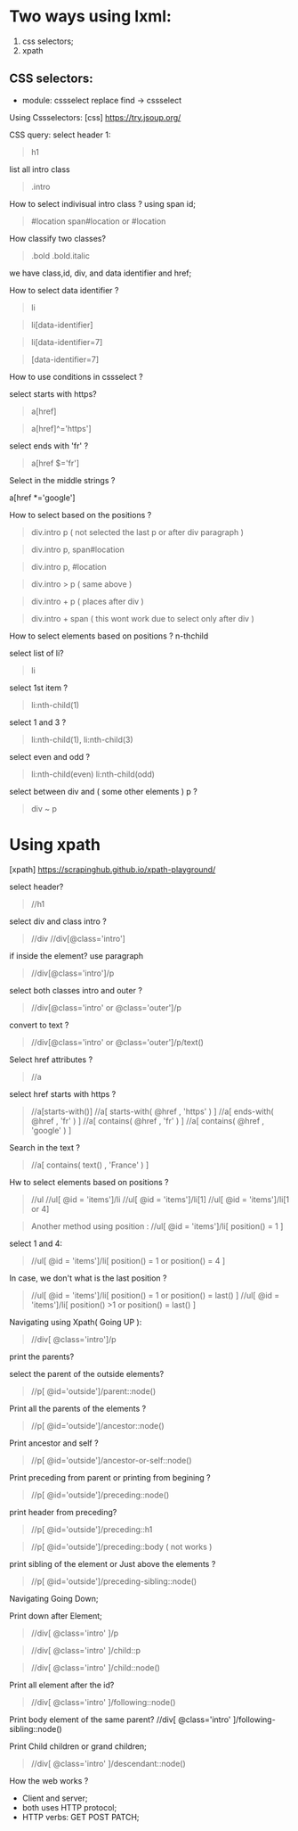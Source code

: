 
# Two ways using lxml:
1. css selectors;
2. xpath


## CSS selectors:
- module: cssselect
replace find -> cssselect


Using Cssselectors:
[css] https://try.jsoup.org/


CSS query:
select header 1:
> h1

list all intro class 
> .intro 

How to select indivisual intro class ? using span id;
>  #location 
> span#location  or #location

How classify two classes?
> .bold
> .bold.italic

we have class,id, div, and data identifier and href;

How to select data identifier ?
> li

> li[data-identifier]

> li[data-identifier=7]

> [data-identifier=7]

How to use conditions in  cssselect ?

select starts with https?

> a[href]

> a[href]^='https']

select ends with 'fr' ?

> a[href $='fr']

Select in the middle strings ?

a[href *='google']

How to select based on the positions ?

> div.intro p ( not selected the last p or after div paragraph )

> div.intro p, span#location

> div.intro p, #location

> div.intro > p ( same above )

> div.intro + p ( places after div )

> div.intro + span ( this wont work due to select only after div )

How to select elements based on positions ? n-thchild

select list of li?

> li

select 1st item ?

> li:nth-child(1)

select 1 and 3 ?

> li:nth-child(1), li:nth-child(3)

select even and odd ?

> li:nth-child(even)
> li:nth-child(odd)

select between div and ( some other elements ) p ?

> div ~ p


# Using xpath
[xpath] https://scrapinghub.github.io/xpath-playground/

select header?

> //h1

select div and class intro ?

> //div
> //div[@class='intro']

if inside the element? use paragraph

> //div[@class='intro']/p

select both classes intro and outer ?

> //div[@class='intro' or @class='outer']/p

convert to text ?

> //div[@class='intro' or @class='outer']/p/text()

Select href attributes ?
> //a

select href starts with https ?
> //a[starts-with()]
> //a[ starts-with( @href , 'https' ) ]
> //a[ ends-with( @href , 'fr' ) ]
> //a[  contains( @href , 'fr' ) ]
> //a[  contains( @href , 'google' ) ]

Search in the text ?

> //a[  contains(  text() , 'France' ) ]

Hw to select elements based on positions ?

> //ul
> //ul[ @id = 'items']/li
> //ul[ @id = 'items']/li[1]
> //ul[ @id = 'items']/li[1 or 4]

> Another method using position :
> //ul[ @id = 'items']/li[ position() = 1 ]

select 1 and 4:

> //ul[ @id = 'items']/li[ position() = 1  or position() = 4 ]

In case, we don't what is the last position ?
> //ul[ @id = 'items']/li[ position() = 1  or position() = last() ]
> //ul[ @id = 'items']/li[ position() >1  or position() = last() ] 

Navigating using Xpath( Going UP ):

> //div[ @class='intro']/p

print the parents?

select the parent of the outside elements?
> //p[ @id='outside']/parent::node()

Print all the parents of the elements ?
> //p[ @id='outside']/ancestor::node()

Print ancestor and self ?
> //p[ @id='outside']/ancestor-or-self::node()

Print preceding from parent or printing from begining  ?
> //p[ @id='outside']/preceding::node()

print header from preceding?
> //p[ @id='outside']/preceding::h1

> //p[ @id='outside']/preceding::body ( not works )

print sibling of the element or Just above the elements ?
> //p[ @id='outside']/preceding-sibling::node()

Navigating Going Down;

Print down after Element;
> //div[ @class='intro' ]/p

> //div[ @class='intro' ]/child::p

> //div[ @class='intro' ]/child::node()

Print all element after the id?
> //div[ @class='intro' ]/following::node()

Print body element of the same parent?
//div[ @class='intro' ]/following-sibling::node()

Print Child children or grand children;
> //div[ @class='intro' ]/descendant::node()


How the web works ?
- Client and server;
- both uses HTTP protocol;
- HTTP verbs: GET POST PATCH;

